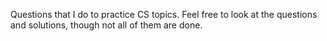 Questions that I do to practice CS topics. Feel free to look at the questions and solutions, though not all of them are done.
